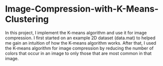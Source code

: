 # Image-Compression-with-K-Means-Clustering



In this project, I implement the K-means algorithm and use it for image compression. I first started on an example 2D dataset (data.mat) to helped me gain an intuition of how the K-means algorithm works. After that, I used the K-means algorithm for image compression by reducing the number of colors that occur in an image to only those that are most common in that image.
